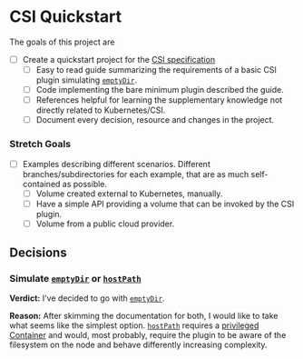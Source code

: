 # CSI Quickstart

The goals of this project are

- [ ] Create a quickstart project for the [CSI specification](https://github.com/container-storage-interface/spec/blob/master/spec.md)
    - [ ] Easy to read guide summarizing the requirements of a basic CSI plugin simulating [`emptyDir`](https://kubernetes.io/docs/concepts/storage/volumes/#emptydir).
    - [ ] Code implementing the bare minimum plugin described the guide.
    - [ ] References helpful for learning the supplementary knowledge not directly related to Kubernetes/CSI.
    - [ ] Document every decision, resource and changes in the project.

### Stretch Goals
- [ ] Examples describing different scenarios. Different branches/subdirectories for each example, that are as much self-contained as possible.
    - [ ] Volume created external to Kubernetes, manually.
    - [ ] Have a simple API providing a volume that can be invoked by the CSI plugin.
    - [ ] Volume from a public cloud provider.

## Decisions

### Simulate [`emptyDir`](https://kubernetes.io/docs/concepts/storage/volumes/#emptydir) or [`hostPath`](https://kubernetes.io/docs/concepts/storage/volumes/#hostpath)

**Verdict:** I've decided to go with [`emptyDir`](https://kubernetes.io/docs/concepts/storage/volumes/#emptydir).

**Reason:** After skimming the documentation for both, I would like to take what seems like the simplest option. [`hostPath`](https://kubernetes.io/docs/concepts/storage/volumes/#hostpath) requires a [privileged Container](https://kubernetes.io/docs/tasks/configure-pod-container/security-context/) and would, most probably, require the plugin to be aware of the filesystem on the node and behave differently increasing complexity.
